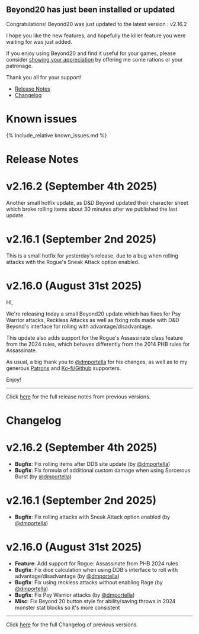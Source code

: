 ## Beyond20 has just been installed or updated

Congratulations! Beyond20 was just updated to the latest version : v2.16.2

I hope you like the new features, and hopefully the killer feature you were waiting for was just added.

If you enjoy using Beyond20 and find it useful for your games, please consider [showing your appreciation](/rations) by offering me some rations or your patronage.

Thank you all for your support!

* [Release Notes](#release-notes)
* [Changelog](#changelog)

# Known issues

{% include_relative known_issues.md %}

# Release Notes

v2.16.2 (September 4th 2025)
===

Another small hotfix update, as D&D Beyond updated their character sheet which broke rolling items about 30 minutes after we published the last update.

v2.16.1 (September 2nd 2025)
===

This is a small hotfix for yesterday's release, due to a bug when rolling attacks with the Rogue's Sneak Attack option enabled.

v2.16.0 (August 31st 2025)
===

Hi,

We're releasing today a small Beyond20 update which has fixes for Psy Warrior attacks, Reckless Attacks as well as fixing rolls made with D&D Beyond's interface for rolling with advantage/disadvantage.

This update also adds support for the Rogue's Assassinate class feature from the 2024 rules, which behaves differently from the 2014 PHB rules for Assassinate.

As usual, a big thank you to [@dmportella](https://github.com/dmportella) for his changes, as well as to my generous [Patrons](https://patreon.com/kakaroto) and [Ko-fi/Github](/rations) supporters. 

Enjoy!


---

Click [here](/release_notes) for the full release notes from previous versions.

# Changelog

v2.16.2 (September 4th 2025)
===
- **Bugfix**: Fix rolling items after DDB site update (by [@dmportella](https://github.com/dmportella))
- **Bugfix**: Fix formula of additional custom damage when using Sorcerous Burst (by [@dmportella](https://github.com/dmportella))

v2.16.1 (September 2nd 2025)
===
- **Bugfix**: Fix rolling attacks with Sneak Attack option enabled (by [@dmportella](https://github.com/dmportella))

v2.16.0 (August 31st 2025)
===
- **Feature**: Add support for Rogue: Assassinate from PHB 2024 rules
- **Bugfix**: Fix dice calculation when using DDB's interface to roll with advantage/disadvantage (by [@dmportella](https://github.com/dmportella))
- **Bugfix**: Fix using reckless attacks without enabling Rage (by [@dmportella](https://github.com/dmportella))
- **Bugfix**: Fix Psy Warrior attacks (by [@dmportella](https://github.com/dmportella))
- **Misc**: Fix Beyond 20 button style for ability/saving throws in 2024 monster stat blocks so it's more consistent


---

Click [here](/Changelog) for the full Changelog of previous versions.
